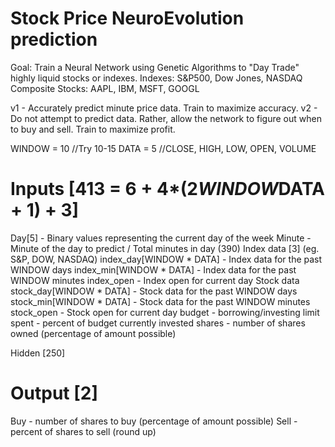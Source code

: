 Stock Price NeuroEvolution prediction
=====================================

Goal: Train a Neural Network using Genetic Algorithms to "Day Trade" highly liquid stocks or indexes.
Indexes: S&P500, Dow Jones, NASDAQ Composite
Stocks: AAPL, IBM, MSFT, GOOGL

v1 - Accurately predict minute price data. Train to maximize accuracy.
v2 - Do not attempt to predict data. Rather, allow the network to figure out when to buy and sell. Train to maximize profit.

WINDOW = 10 //Try 10-15
DATA = 5 //CLOSE, HIGH, LOW, OPEN, VOLUME

Inputs [413 = 6 + 4*(2*WINDOW*DATA + 1) + 3]
======
Day[5] - Binary values representing the current day of the week
Minute - Minute of the day to predict / Total minutes in day (390)
Index data [3] (eg. S&P, DOW, NASDAQ)
  index_day[WINDOW * DATA] - Index data for the past WINDOW days
  index_min[WINDOW * DATA] - Index data for the past WINDOW minutes
  index_open - Index open for current day
Stock data
  stock_day[WINDOW * DATA] - Stock data for the past WINDOW days
  stock_min[WINDOW * DATA] - Stock data for the past WINDOW minutes
  stock_open - Stock open for current day
budget - borrowing/investing limit
spent - percent of budget currently invested
shares - number of shares owned (percentage of amount possible)

Hidden [250]

Output [2]
======
Buy - number of shares to buy (percentage of amount possible)
Sell - percent of shares to sell (round up)
